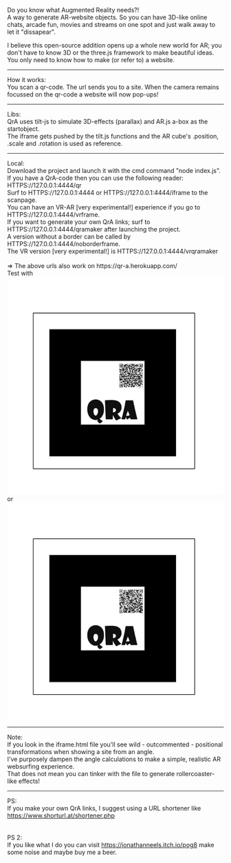 Do you know what Augmented Reality needs?! <br>
A way to generate AR-website objects. So you can have 3D-like online chats, arcade fun, movies and streams on one spot and just walk away to let it "dissapear". 

I believe this open-source addition opens up a whole new world for AR; you don't have to know 3D or the three.js framework to make beautiful ideas. <br>You only need to know how to make (or refer to) a website.
<hr>
How it works:<br>
You scan a qr-code. The url sends you to a site. When the camera remains focussed on the qr-code a website will now pop-ups! 
<hr>
Libs:<br>
QrA uses tilt-js to simulate 3D-effects (parallax) and AR.js a-box as the startobject. <br>
The iframe gets pushed by the tilt.js functions and the AR cube's .position, .scale and .rotation is used as reference.
<hr>
Local:<br>
Download the project and launch it with the cmd command "node index.js".<br>
If you have a QrA-code then you can use the following reader: HTTPS://127.0.0.1:4444/qr<br>
Surf to  HTTPS://127.0.0.1:4444 or  HTTPS://127.0.0.1:4444/iframe to the scanpage. <br>
You can have an VR-AR [very experimental!] experience if you go to  HTTPS://127.0.0.1:4444/vrframe.<br>
If you want to generate your own QrA links; surf to  HTTPS://127.0.0.1:4444/qramaker after launching the project. <br>
A version without a border can be called by HTTPS://127.0.0.1:4444/noborderframe.<br>
The VR version [very experimental!] is  HTTPS://127.0.0.1:4444/vrqramaker<br><br>
=> The above urls also work on https://qr-a.herokuapp.com/ <br>
Test with <img src="https://github.com/jonathanneels/QrA/blob/main/static/scanables/heroku_example.jpg"> </img><br>
or<br>
<img  src="https://github.com/jonathanneels/QrA/blob/main/static/scanables/herokuVR_example.jpg"> </img>

<hr>
Note:<br>
If you look in the iframe.html file you'll see wild - outcommented - positional transformations when showing a site from an angle. <br>I've purposely dampen the angle calculations to make a simple, realistic AR websurfing experience. <br>
That does not mean you can tinker with the file to generate rollercoaster-like effects! 
<hr>


PS:<br>
If you make your own QrA links, I suggest using a URL shortener like https://www.shorturl.at/shortener.php  
<br><br>
PS 2:<br>
If you like what I do you can visit https://jonathanneels.itch.io/pog8 make some noise and maybe buy me a beer.

